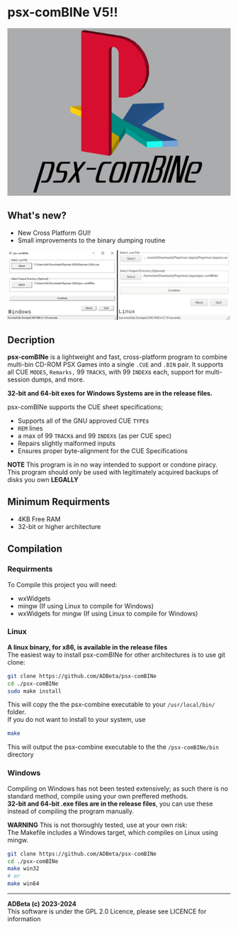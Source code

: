 ﻿# psx-comBINe V5!!
![logo](/images/psx-comBINe.jpg?raw=true)

## What's new?
* New Cross Platform GUI!
* Small improvements to the binary dumping routine

![ui](/images/UI.jpg?raw=true)

## Decription
**psx-comBINe** is a lightweight and fast, cross-platform program to combine
multi-bin CD-ROM PSX Games into a single `.CUE` and `.BIN` pair. It supports
all CUE `MODES`, `Remarks,` 99 `TRACKS`, with 99 `INDEX`s each, support for 
multi-session dumps, and more.  

**32-bit and 64-bit exes for Windows Systems are in the release files.**

psx-comBINe supports the CUE sheet specifications;
* Supports all of the GNU approved CUE `TYPE`s
* `REM` lines
* a max of 99 `TRACK`s and 99 `INDEX`s (as per CUE spec)
* Repairs slightly malformed inputs
* Ensures proper byte-alignment for the CUE Specifications

**NOTE** This program is in no way intended to support or condone piracy. 
This program should only be used with legitimately acquired backups of disks 
you own **LEGALLY**  

## Minimum Requirments  
* 4KB Free RAM
* 32-bit or higher architecture

## Compilation
### Requirments
To Compile this project you will need:
* wxWidgets
* mingw (If using Linux to compile for Windows)
* wxWidgets for mingw (If using Linux to compile for Windows)
### Linux
**A linux binary, for x86, is available in the release files**  
The easiest way to install psx-comBINe for other architectures is to use 
git clone:
``` sh
git clone https://github.com/ADBeta/psx-comBINe
cd ./psx-comBINe
sudo make install
```
This will copy the the psx-combine executable to your `/usr/local/bin/` folder.  
If you do not want to install to your system, use  
```sh
make
```
This will output the psx-combine executable to the the `/psx-comBINe/bin`
directory  

### Windows
Compiling on Windows has not been tested extensively; as such there is no standard
method, compile using your own preffered methods.  
**32-bit and 64-bit .exe files are in the release files**, you can use these 
instead of compiling the program manually.  

**WARNING** This is not thoroughly tested, use at your own risk:  
The Makefile includes a Windows target, which compiles on Linux using mingw.  
```sh
git clone https://github.com/ADBeta/psx-comBINe
cd ./psx-comBINe
make win32
# or
make win64
```

----
**ADBeta (c) 2023-2024**  
This software is under the GPL 2.0 Licence, please see LICENCE for information
